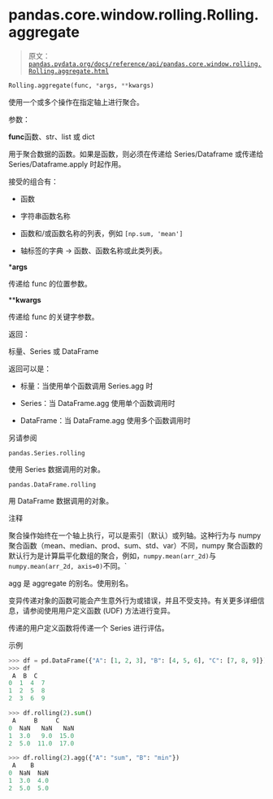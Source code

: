 # pandas.core.window.rolling.Rolling.aggregate

> 原文：[`pandas.pydata.org/docs/reference/api/pandas.core.window.rolling.Rolling.aggregate.html`](https://pandas.pydata.org/docs/reference/api/pandas.core.window.rolling.Rolling.aggregate.html)

```py
Rolling.aggregate(func, *args, **kwargs)
```

使用一个或多个操作在指定轴上进行聚合。

参数：

**func**函数、str、list 或 dict

用于聚合数据的函数。如果是函数，则必须在传递给 Series/Dataframe 或传递给 Series/Dataframe.apply 时起作用。

接受的组合有：

+   函数

+   字符串函数名称

+   函数和/或函数名称的列表，例如 `[np.sum, 'mean']`

+   轴标签的字典 -> 函数、函数名称或此类列表。

***args**

传递给 func 的位置参数。

****kwargs**

传递给 func 的关键字参数。

返回：

标量、Series 或 DataFrame

返回可以是：

+   标量：当使用单个函数调用 Series.agg 时

+   Series：当 DataFrame.agg 使用单个函数调用时

+   DataFrame：当 DataFrame.agg 使用多个函数调用时

另请参阅

`pandas.Series.rolling`

使用 Series 数据调用的对象。

`pandas.DataFrame.rolling`

用 DataFrame 数据调用的对象。

注释

聚合操作始终在一个轴上执行，可以是索引（默认）或列轴。这种行为与 numpy 聚合函数（mean、median、prod、sum、std、var）不同，numpy 聚合函数的默认行为是计算扁平化数组的聚合，例如，`numpy.mean(arr_2d)`与`numpy.mean(arr_2d, axis=0)`不同。`

agg 是 aggregate 的别名。使用别名。

变异传递对象的函数可能会产生意外行为或错误，并且不受支持。有关更多详细信息，请参阅使用用户定义函数 (UDF) 方法进行变异。

传递的用户定义函数将传递一个 Series 进行评估。

示例

```py
>>> df = pd.DataFrame({"A": [1, 2, 3], "B": [4, 5, 6], "C": [7, 8, 9]})
>>> df
 A  B  C
0  1  4  7
1  2  5  8
2  3  6  9 
```

```py
>>> df.rolling(2).sum()
 A     B     C
0  NaN   NaN   NaN
1  3.0   9.0  15.0
2  5.0  11.0  17.0 
```

```py
>>> df.rolling(2).agg({"A": "sum", "B": "min"})
 A    B
0  NaN  NaN
1  3.0  4.0
2  5.0  5.0 
```
